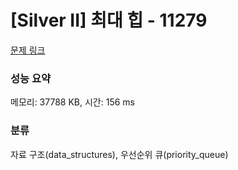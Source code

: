 # [Silver II] 최대 힙 - 11279 

[문제 링크](https://www.acmicpc.net/problem/11279) 

### 성능 요약

메모리: 37788 KB, 시간: 156 ms

### 분류

자료 구조(data_structures), 우선순위 큐(priority_queue)

